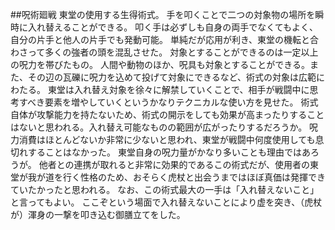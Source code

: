 ##呪術廻戦
東堂の使用する生得術式。
手を叩くことで二つの対象物の場所を瞬時に入れ替えることができる。
叩く手は必ずしも自身の両手でなくてもよく、自分の片手と他人の片手でも発動可能。
単純だが応用が利き、東堂の機転と合わさって多くの強者の頭を混乱させた。
対象とすることができるのは一定以上の呪力を帯びたもの。
人間や動物のほか、呪具も対象とすることができる。また、その辺の瓦礫に呪力を込めて投げて対象にできるなど、術式の対象は広範にわたる。
東堂は入れ替え対象を徐々に解禁していくことで、相手が戦闘中に思考すべき要素を増やしていくというかなりテクニカルな使い方を見せた。
術式自体が攻撃能力を持たないため、術式の開示をしても効果が高まったりすることはないと思われる。入れ替え可能なものの範囲が広がったりするだろうか。
呪力消費はほとんどないか非常に少ないと思われ、東堂が戦闘中何度使用しても息切れすることはなかった。
東堂自身の呪力量がかなり多いことも理由ではあろうが。
他者との連携が取れると非常に効果的であるこの術式だが、使用者の東堂が我が道を行く性格のため、おそらく虎杖と出会うまではほぼ真価は発揮できていたかったと思われる。
なお、この術式最大の一手は「入れ替えないこと」と言ってもよい。
ここぞという場面で入れ替えないことにより虚を突き、（虎杖が）渾身の一撃を叩き込む御膳立てをした。

